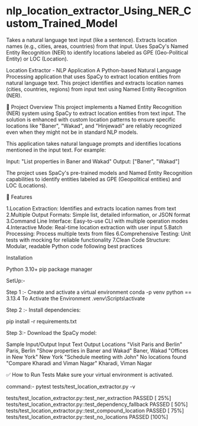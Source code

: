 # nlp_location_extractor_Using_NER_Custom_Trained_Model
Takes a natural language text input (like a sentence).  Extracts location names (e.g., cities, areas, countries) from that input.  Uses SpaCy's Named Entity Recognition (NER) to identify locations labeled as GPE (Geo-Political Entity) or LOC (Location).

Location Extractor - NLP Application
A Python-based Natural Language Processing application that uses SpaCy to extract location entities from natural language text. This project identifies and extracts location names (cities, countries, regions) from input text using Named Entity Recognition (NER).

🎯 Project Overview
This project implements a Named Entity Recognition (NER) system using SpaCy to extract location entities from text input. The solution is enhanced with custom location patterns to ensure specific locations like "Baner", "Wakad", and "Hinjewadi" are reliably recognized even when they might not be in standard NLP models.

This application takes natural language prompts and identifies locations mentioned in the input text. For example:

Input: "List properties in Baner and Wakad"
Output: ["Baner", "Wakad"]

The project uses SpaCy's pre-trained models and Named Entity Recognition capabilities to identify entities labeled as GPE (Geopolitical entities) and LOC (Locations).

🚀 Features

1.Location Extraction: Identifies and extracts location names from text
2.Multiple Output Formats: Simple list, detailed information, or JSON format
3.Command Line Interface: Easy-to-use CLI with multiple operation modes
4.Interactive Mode: Real-time location extraction with user input
5.Batch Processing: Process multiple texts from files
6.Comprehensive Testing: Unit tests with mocking for reliable functionality
7.Clean Code Structure: Modular, readable Python code following best practices

Installation

Python 3.10+
pip package manager

SetUp:-

Step 1 :- Create and activate a virtual environment 
        conda -p venv python == 3.13.4
    To Activate the Environment
        .venv\Scripts\activate

Step 2 :-  Install dependencies:

pip install -r requirements.txt

Step 3:- Download the SpaCy model:



Sample Input/Output
Input Text	                                   Output Locations
"Visit Paris and Berlin"	                    Paris, Berlin
"Show properties in Baner and Wakad"	            Baner, Wakad
"Offices in New York"                               New York
"Schedule meeting with John"	                    No locations found
"Compare Kharadi and Viman Nagar"	            Kharadi, Viman Nagar

✅ How to Run Tests
Make sure your virtual environment is activated.

command:-  pytest tests/test_location_extractor.py -v

tests/test_location_extractor.py::test_ner_extraction PASSED                                                                        [ 25%]
tests/test_location_extractor.py::test_dependency_fallback PASSED                                                                   [ 50%]
tests/test_location_extractor.py::test_compound_location PASSED                                                                     [ 75%]
tests/test_location_extractor.py::test_no_locations PASSED                                                                          [100%]


